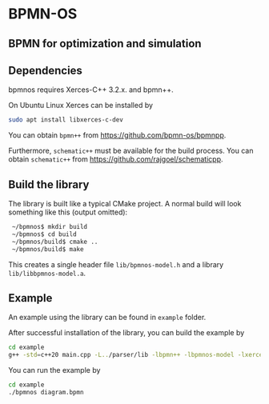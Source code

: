 # BPMN-OS
## BPMN for optimization and simulation

## Dependencies

bpmnos requires Xerces-C++ 3.2.x. and bpmn++.

On Ubuntu Linux Xerces can be installed by
```sh
sudo apt install libxerces-c-dev
```

You can obtain `bpmn++` from https://github.com/bpmn-os/bpmnpp.

Furthermore, `schematic++` must be available for the build process. You can obtain `schematic++` from https://github.com/rajgoel/schematicpp.

## Build the library

The library is built like a typical CMake project. A normal build will look something like this (output omitted):

```sh
 ~/bpmnos$ mkdir build
 ~/bpmnos$ cd build
 ~/bpmnos/build$ cmake ..
 ~/bpmnos/build$ make
 ```

This creates a single header file `lib/bpmnos-model.h` and a library `lib/libbpmnos-model.a`.

## Example

An example using the library can be found in `example` folder.

After successful installation of the library, you can build the example by

```sh
cd example
g++ -std=c++20 main.cpp -L../parser/lib -lbpmn++ -lbpmnos-model -lxerces-c -o bpmnos
```

You can run the example by
```sh
cd example
./bpmnos diagram.bpmn
```
